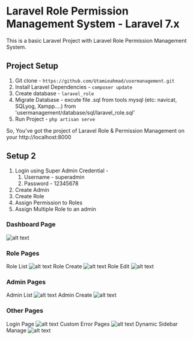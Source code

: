 # Laravel Role Permission Management System - Laravel 7.x

This is a basic Laravel Project with Laravel Role Permission Management System.

## Project Setup
1. Git clone - `https://github.com/Utamieahmad/usermanagement.git`
1. Install Laravel Dependencies - `composer update`
1. Create database - `laravel_role`
1. Migrate Database - excute file .sql from tools mysql (etc: navicat, SQLyog, Xampp....) from 'usermanagement/database/sql/laravel_role.sql'
1. Run Project - `php artisan serve`

So, You've got the project of Laravel Role & Permission Management on your http://localhost:8000

## Setup 2
1. Login using Super Admin Credential -
    1. Username - superadmin
    1. Password - 12345678
1. Create Admin
1. Create Role
1. Assign Permission to Roles
1. Assign Multiple Role to an admin


### Dashboard Page
![alt text][dashboardImage]

### Role Pages
Role List
![alt text][roleListImage]
Role Create
![alt text][roleCreateImage]
Role Edit
![alt text][roleEditImage]

### Admin Pages
Admin List
![alt text][adminListImage]
Admin Create
![alt text][adminCreateImage]

### Other Pages
Login Page
![alt text][adminLoginImage]
Custom Error Pages
![alt text][errorPageImage]
Dynamic Sidebar Manage
![alt text][sidebarDyanamic]



[dashboardImage]: https://i.ibb.co/WyxWFp7/1-Laravel-Role-Dashboard.png "Dashboard Page Laravel Role Management"
[roleListImage]: https://i.ibb.co/80jM3Q7/2-Laravel-Manage-Roles.png "2-Laravel-Manage-Roles"
[roleCreateImage]: https://i.ibb.co/kgM1ShW/3-Laravel-Role-Create.png "3-Laravel-Role-Create"
[roleEditImage]: https://i.ibb.co/b6jNPFr/4-Laravel-Role-Edit.png "4-Laravel-Role-Edit"
[adminListImage]: https://i.ibb.co/xY2N6Qd/5-Laravel-Admin-Manage.png "5-Laravel-Admin-Manage"
[adminCreateImage]: https://i.ibb.co/Drcn6Xn/6-Laravel-Admin-Create.png "6-Laravel-Admin-Create"
[adminLoginImage]: https://i.ibb.co/4g4vs4g/7-Login-Page.png "7-Login-Page"
[errorPageImage]: https://i.ibb.co/HYcvRH4/8-Error-Page-Handle.png "8 - Error Page Handling"
[sidebarDyanamic]: https://i.ibb.co/Jpq6X8x/9-Sidebar-Manage-Dynamically.png "9-Sidebar-Manage-Dynamically"
